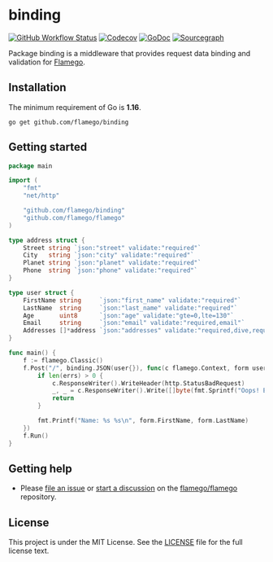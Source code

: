 # binding

[![GitHub Workflow Status](https://img.shields.io/github/workflow/status/flamego/binding/Go?logo=github&style=for-the-badge)](https://github.com/flamego/binding/actions?query=workflow%3AGo)
[![Codecov](https://img.shields.io/codecov/c/gh/flamego/binding?logo=codecov&style=for-the-badge)](https://app.codecov.io/gh/flamego/binding)
[![GoDoc](https://img.shields.io/badge/GoDoc-Reference-blue?style=for-the-badge&logo=go)](https://pkg.go.dev/github.com/flamego/binding?tab=doc)
[![Sourcegraph](https://img.shields.io/badge/view%20on-Sourcegraph-brightgreen.svg?style=for-the-badge&logo=sourcegraph)](https://sourcegraph.com/github.com/flamego/binding)

Package binding is a middleware that provides request data binding and validation for [Flamego](https://github.com/flamego/flamego).

## Installation

The minimum requirement of Go is **1.16**.

	go get github.com/flamego/binding

## Getting started

```go
package main

import (
	"fmt"
	"net/http"

	"github.com/flamego/binding"
	"github.com/flamego/flamego"
)

type address struct {
	Street string `json:"street" validate:"required"`
	City   string `json:"city" validate:"required"`
	Planet string `json:"planet" validate:"required"`
	Phone  string `json:"phone" validate:"required"`
}

type user struct {
	FirstName string     `json:"first_name" validate:"required"`
	LastName  string     `json:"last_name" validate:"required"`
	Age       uint8      `json:"age" validate:"gte=0,lte=130"`
	Email     string     `json:"email" validate:"required,email"`
	Addresses []*address `json:"addresses" validate:"required,dive,required"`
}

func main() {
	f := flamego.Classic()
	f.Post("/", binding.JSON(user{}), func(c flamego.Context, form user, errs binding.Errors) {
		if len(errs) > 0 {
			c.ResponseWriter().WriteHeader(http.StatusBadRequest)
			_, _ = c.ResponseWriter().Write([]byte(fmt.Sprintf("Oops! Error occurred: %v", errs[0].Err)))
			return
		}

		fmt.Printf("Name: %s %s\n", form.FirstName, form.LastName)
	})
	f.Run()
}
```

## Getting help

- Please [file an issue](https://github.com/flamego/flamego/issues) or [start a discussion](https://github.com/flamego/flamego/discussions) on the [flamego/flamego](https://github.com/flamego/flamego) repository.

## License

This project is under the MIT License. See the [LICENSE](LICENSE) file for the full license text.
